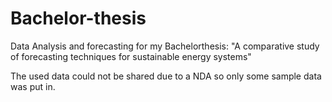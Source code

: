 # Bachelor-thesis
Data Analysis and forecasting for my Bachelorthesis: "A comparative study of forecasting techniques for sustainable energy systems"

The used data could not be shared due to a NDA so only some sample data was put in.
